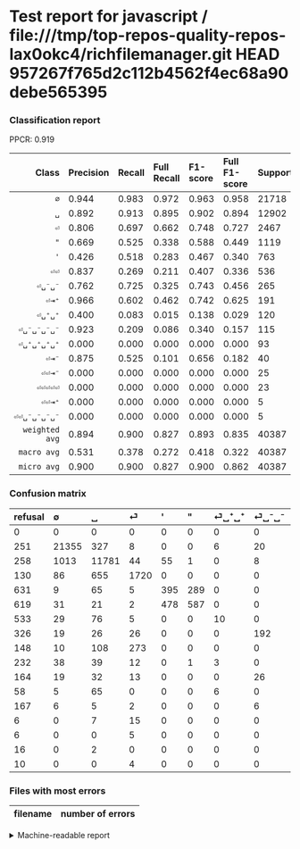 # Test report for javascript / file:///tmp/top-repos-quality-repos-lax0okc4/richfilemanager.git HEAD 957267f765d2c112b4562f4ec68a90debe565395

### Classification report

PPCR: 0.919

| Class | Precision | Recall | Full Recall | F1-score | Full F1-score | Support | Full Support | PPCR |
|------:|:----------|:-------|:------------|:---------|:---------|:--------|:-------------|:-----|
| `∅` | 0.944| 0.983| 0.972| 0.963| 0.958| 21718| 21969| 0.989 |
| `␣` | 0.892| 0.913| 0.895| 0.902| 0.894| 12902| 13160| 0.980 |
| `⏎` | 0.806| 0.697| 0.662| 0.748| 0.727| 2467| 2597| 0.950 |
| `"` | 0.669| 0.525| 0.338| 0.588| 0.449| 1119| 1738| 0.644 |
| `'` | 0.426| 0.518| 0.283| 0.467| 0.340| 763| 1394| 0.547 |
| `⏎⏎` | 0.837| 0.269| 0.211| 0.407| 0.336| 536| 684| 0.784 |
| `⏎␣⁻␣⁻` | 0.762| 0.725| 0.325| 0.743| 0.456| 265| 591| 0.448 |
| `⏎⇥⁺` | 0.966| 0.602| 0.462| 0.742| 0.625| 191| 249| 0.767 |
| `⏎␣⁺␣⁺` | 0.400| 0.083| 0.015| 0.138| 0.029| 120| 653| 0.184 |
| `⏎␣⁻␣⁻␣⁻␣⁻` | 0.923| 0.209| 0.086| 0.340| 0.157| 115| 279| 0.412 |
| `⏎␣⁺␣⁺␣⁺␣⁺` | 0.000| 0.000| 0.000| 0.000| 0.000| 93| 325| 0.286 |
| `⏎⇥⁻` | 0.875| 0.525| 0.101| 0.656| 0.182| 40| 207| 0.193 |
| `⏎⏎⇥⁻` | 0.000| 0.000| 0.000| 0.000| 0.000| 25| 31| 0.806 |
| `⏎⏎⏎⏎⏎` | 0.000| 0.000| 0.000| 0.000| 0.000| 23| 33| 0.697 |
| `⏎⏎⇥⁺` | 0.000| 0.000| 0.000| 0.000| 0.000| 5| 21| 0.238 |
| `⏎⏎␣⁻␣⁻␣⁻␣⁻` | 0.000| 0.000| 0.000| 0.000| 0.000| 5| 11| 0.455 |
| `weighted avg` | 0.894| 0.900| 0.827| 0.893| 0.835| 40387| 43942| 0.919 |
| `macro avg` | 0.531| 0.378| 0.272| 0.418| 0.322| 40387| 43942| 0.919 |
| `micro avg` | 0.900| 0.900| 0.827| 0.900| 0.862| 40387| 43942| 0.919 |

### Confusion matrix

|refusal|  ∅| ␣| ⏎| '| "| ⏎␣⁺␣⁺| ⏎␣⁻␣⁻| ⏎⏎| ⏎␣⁺␣⁺␣⁺␣⁺| ⏎␣⁻␣⁻␣⁻␣⁻| ⏎⇥⁺| ⏎⇥⁻| ⏎⏎⇥⁻| ⏎⏎␣⁻␣⁻␣⁻␣⁻| ⏎⏎⇥⁺| ⏎⏎⏎⏎⏎| 
|:---|:---|:---|:---|:---|:---|:---|:---|:---|:---|:---|:---|:---|:---|:---|:---|:---|
|0 |0 |0 |0 |0 |0 |0 |0 |0 |0 |0 |0 |0 |0 |0 |0 |0 |
|251 |21355 |327 |8 |0 |0 |6 |20 |2 |0 |0 |0 |0 |0 |0 |0 |0 |
|258 |1013 |11781 |44 |55 |1 |0 |8 |0 |0 |0 |0 |0 |0 |0 |0 |0 |
|130 |86 |655 |1720 |0 |0 |0 |0 |6 |0 |0 |0 |0 |0 |0 |0 |0 |
|631 |9 |65 |5 |395 |289 |0 |0 |0 |0 |0 |0 |0 |0 |0 |0 |0 |
|619 |31 |21 |2 |478 |587 |0 |0 |0 |0 |0 |0 |0 |0 |0 |0 |0 |
|533 |29 |76 |5 |0 |0 |10 |0 |0 |0 |0 |0 |0 |0 |0 |0 |0 |
|326 |19 |26 |26 |0 |0 |0 |192 |0 |0 |2 |0 |0 |0 |0 |0 |0 |
|148 |10 |108 |273 |0 |0 |0 |0 |144 |0 |0 |1 |0 |0 |0 |0 |0 |
|232 |38 |39 |12 |0 |1 |3 |0 |0 |0 |0 |0 |0 |0 |0 |0 |0 |
|164 |19 |32 |13 |0 |0 |0 |26 |1 |0 |24 |0 |0 |0 |0 |0 |0 |
|58 |5 |65 |0 |0 |0 |6 |0 |0 |0 |0 |115 |0 |0 |0 |0 |0 |
|167 |6 |5 |2 |0 |0 |0 |6 |0 |0 |0 |0 |21 |0 |0 |0 |0 |
|6 |0 |7 |15 |0 |0 |0 |0 |0 |0 |0 |0 |3 |0 |0 |0 |0 |
|6 |0 |0 |5 |0 |0 |0 |0 |0 |0 |0 |0 |0 |0 |0 |0 |0 |
|16 |0 |2 |0 |0 |0 |0 |0 |0 |0 |0 |3 |0 |0 |0 |0 |0 |
|10 |0 |0 |4 |0 |0 |0 |0 |19 |0 |0 |0 |0 |0 |0 |0 |0 |

### Files with most errors

| filename | number of errors|
|:----:|:-----|

<details>
    <summary>Machine-readable report</summary>
```json
{
  "cl_report": {"\"": {"f1-score": 0.5878818227341012, "precision": 0.6685649202733486, "recall": 0.5245755138516532, "support": 1119}, "\u0027": {"f1-score": 0.46717918391484325, "precision": 0.42564655172413796, "recall": 0.5176933158584535, "support": 763}, "macro avg": {"f1-score": 0.4184033283094503, "precision": 0.5312346918942421, "recall": 0.3780112596644082, "support": 40387}, "micro avg": {"f1-score": 0.8998935300963181, "precision": 0.8998935300963181, "recall": 0.8998935300963181, "support": 40387}, "weighted avg": {"f1-score": 0.8928702371487699, "precision": 0.8937604939388285, "recall": 0.8998935300963181, "support": 40387}, "\u2205": {"f1-score": 0.9632820605349813, "precision": 0.9440760389036251, "recall": 0.9832857537526476, "support": 21718}, "\u23ce": {"f1-score": 0.7476635514018691, "precision": 0.8059981255857545, "recall": 0.697203080664775, "support": 2467}, "\u23ce\u21e5\u207a": {"f1-score": 0.7419354838709677, "precision": 0.9663865546218487, "recall": 0.6020942408376964, "support": 191}, "\u23ce\u21e5\u207b": {"f1-score": 0.6562500000000001, "precision": 0.875, "recall": 0.525, "support": 40}, "\u23ce\u23ce": {"f1-score": 0.4067796610169491, "precision": 0.8372093023255814, "recall": 0.26865671641791045, "support": 536}, "\u23ce\u23ce\u21e5\u207a": {"f1-score": 0.0, "precision": 0.0, "recall": 0.0, "support": 5}, "\u23ce\u23ce\u21e5\u207b": {"f1-score": 0.0, "precision": 0.0, "recall": 0.0, "support": 25}, "\u23ce\u23ce\u23ce\u23ce\u23ce": {"f1-score": 0.0, "precision": 0.0, "recall": 0.0, "support": 23}, "\u23ce\u23ce\u2423\u207b\u2423\u207b\u2423\u207b\u2423\u207b": {"f1-score": 0.0, "precision": 0.0, "recall": 0.0, "support": 5}, "\u23ce\u2423\u207a\u2423\u207a": {"f1-score": 0.13793103448275862, "precision": 0.4, "recall": 0.08333333333333333, "support": 120}, "\u23ce\u2423\u207a\u2423\u207a\u2423\u207a\u2423\u207a": {"f1-score": 0.0, "precision": 0.0, "recall": 0.0, "support": 93}, "\u23ce\u2423\u207b\u2423\u207b": {"f1-score": 0.7427466150870407, "precision": 0.7619047619047619, "recall": 0.7245283018867924, "support": 265}, "\u23ce\u2423\u207b\u2423\u207b\u2423\u207b\u2423\u207b": {"f1-score": 0.3404255319148936, "precision": 0.9230769230769231, "recall": 0.20869565217391303, "support": 115}, "\u2423": {"f1-score": 0.9023783079927999, "precision": 0.8918918918918919, "recall": 0.9131142458533561, "support": 12902}},
  "cl_report_full": {"\"": {"f1-score": 0.448776758409786, "precision": 0.6685649202733486, "recall": 0.3377445339470656, "support": 1738}, "\u0027": {"f1-score": 0.3402239448751077, "precision": 0.42564655172413796, "recall": 0.2833572453371593, "support": 1394}, "macro avg": {"f1-score": 0.32207417995331666, "precision": 0.5312346918942421, "recall": 0.27191876546999555, "support": 43942}, "micro avg": {"f1-score": 0.8619573337760439, "precision": 0.8998935300963181, "recall": 0.82709025533658, "support": 43942}, "weighted avg": {"f1-score": 0.8352071342509126, "precision": 0.8713674535381065, "recall": 0.82709025533658, "support": 43942}, "\u2205": {"f1-score": 0.9578595617753257, "precision": 0.9440760389036251, "recall": 0.9720515271518958, "support": 21969}, "\u23ce": {"f1-score": 0.7271190023250897, "precision": 0.8059981255857545, "recall": 0.6623026569118213, "support": 2597}, "\u23ce\u21e5\u207a": {"f1-score": 0.625, "precision": 0.9663865546218487, "recall": 0.46184738955823296, "support": 249}, "\u23ce\u21e5\u207b": {"f1-score": 0.18181818181818182, "precision": 0.875, "recall": 0.10144927536231885, "support": 207}, "\u23ce\u23ce": {"f1-score": 0.33644859813084116, "precision": 0.8372093023255814, "recall": 0.21052631578947367, "support": 684}, "\u23ce\u23ce\u21e5\u207a": {"f1-score": 0.0, "precision": 0.0, "recall": 0.0, "support": 21}, "\u23ce\u23ce\u21e5\u207b": {"f1-score": 0.0, "precision": 0.0, "recall": 0.0, "support": 31}, "\u23ce\u23ce\u23ce\u23ce\u23ce": {"f1-score": 0.0, "precision": 0.0, "recall": 0.0, "support": 33}, "\u23ce\u23ce\u2423\u207b\u2423\u207b\u2423\u207b\u2423\u207b": {"f1-score": 0.0, "precision": 0.0, "recall": 0.0, "support": 11}, "\u23ce\u2423\u207a\u2423\u207a": {"f1-score": 0.029498525073746312, "precision": 0.4, "recall": 0.015313935681470138, "support": 653}, "\u23ce\u2423\u207a\u2423\u207a\u2423\u207a\u2423\u207a": {"f1-score": 0.0, "precision": 0.0, "recall": 0.0, "support": 325}, "\u23ce\u2423\u207b\u2423\u207b": {"f1-score": 0.45551601423487537, "precision": 0.7619047619047619, "recall": 0.3248730964467005, "support": 591}, "\u23ce\u2423\u207b\u2423\u207b\u2423\u207b\u2423\u207b": {"f1-score": 0.1573770491803279, "precision": 0.9230769230769231, "recall": 0.08602150537634409, "support": 279}, "\u2423": {"f1-score": 0.8935492434297849, "precision": 0.8918918918918919, "recall": 0.8952127659574468, "support": 13160}},
  "ppcr": 0.9190979017796186
}
```
</details>
